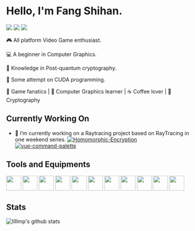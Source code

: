 # Hello, I'm Fang Shihan.

[![](https://img.shields.io/badge/-@IIIImp-%23181717?style=flat-square&logo=github&color=000000&labelColor)](https://github.com/IIIImp)
[![](https://img.shields.io/badge/-@IIIImp-%23000000?style=flat-square&logo=LeetCode&color=000000)](https://leetcode.cn/u/iiiimp-3/)
[![](https://img.shields.io/badge/-@IIIImp-%23000000?style=flat-square&logo=Codewars)](https://www.codewars.com/users/IIIImp)

:video_game: All platform Video Game enthusiast.

:computer: A beginner in Computer Graphics.

:key: Knowledge in Post-quantum cryptography.

:floppy_disk: Some attempt on CUDA programming.

🖖 Game fanatics | 🍎 Computer Graphics learner | ☕️ Coffee lover | 🌵 Cryptography

## Currently Working On

- 🔭 I’m currently working on a Raytracing project based on RayTracing in one weekend series.
[![Homomorphic-Encryption](https://svg.bookmark.style/api?url=https://github.com/IIIImp/Homomorphic-Encryption&mode=light&style=horizontal)](https://github.com/IIIImp/Homomorphic-Encryption)
[![vue-command-palette](https://svg.bookmark.style/api?url=https://github.com/xiaoluoboding/vue-command-palette&mode=dark&style=horizontal)](https://github.com/xiaoluoboding/vue-command-palette)

## Tools and Equipments
  <code><img height="40" src="https://cdn.simpleicons.org/C++?viewbox=auto"></code>
  <code><img height="40" src="https://cdn.simpleicons.org/python?viewbox=auto"></code>
  <code><img height="40" src="https://cdn.simpleicons.org/git?viewbox=auto"></code>
  <code><img height="40" src="https://cdn.simpleicons.org/github?viewbox=auto"></code>
  <code><img height="40" src="https://cdn.simpleicons.org/Linux?viewbox=auto"></code>
  <code><img height="40" src="https://cdn.simpleicons.org/unrealengine?viewbox=auto"></code>
  <code><img height="40" src="https://cdn.simpleicons.org/vulkan?viewbox=auto"></code>
  <code><img height="40" src="https://cdn.simpleicons.org/nvidia?viewbox=auto"></code>
  <code><img height="40" src="https://cdn.simpleicons.org/playstation?viewbox=auto"></code>
  <code><img height="40" src="https://cdn.simpleicons.org/steam?viewbox=auto"></code>
  <code><img height="40" src="https://cdn.simpleicons.org/epicgames?viewbox=auto"></code>

## Stats

![IIIImp's github stats](https://github-readme-stats.vercel.app/api?username=IIIImp&show_icons=true&theme=dracula)
<!--
**IIIImp/IIIImp** is a ✨ _special_ ✨ repository because its `README.md` (this file) appears on your GitHub profile.

Here are some ideas to get you started:


- 🌱 I’m currently learning ...
- 👯 I’m looking to collaborate on ...
- 🤔 I’m looking for help with ...
- 💬 Ask me about ...
- 📫 How to reach me: ...
- 😄 Pronouns: ...
- ⚡ Fun fact: ...
-->
